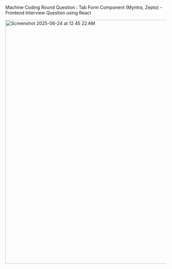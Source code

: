
Machine Coding Round Question : Tab Form Component (Myntra, Zepto) - Frontend Interview Question using React

<img width="764" alt="Screenshot 2025-06-24 at 12 45 22 AM" src="https://github.com/user-attachments/assets/15f020df-544d-4d2f-a170-ea3a7e92b091" />
